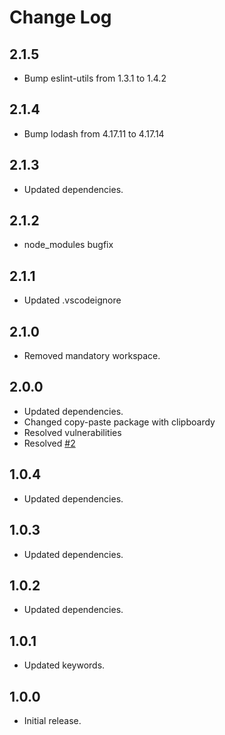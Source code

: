 # Change Log

## 2.1.5

* Bump eslint-utils from 1.3.1 to 1.4.2

## 2.1.4

* Bump lodash from 4.17.11 to 4.17.14

## 2.1.3

* Updated dependencies.

## 2.1.2

* node_modules bugfix

## 2.1.1

* Updated .vscodeignore

## 2.1.0

* Removed mandatory workspace.

## 2.0.0

* Updated dependencies.
* Changed copy-paste package with clipboardy
* Resolved vulnerabilities
* Resolved [#2](https://github.com/Jack89ita/vscode-copy-filename/issues/2)

## 1.0.4

* Updated dependencies.

## 1.0.3

* Updated dependencies.

## 1.0.2

* Updated dependencies.

## 1.0.1

* Updated keywords.

## 1.0.0

* Initial release.
